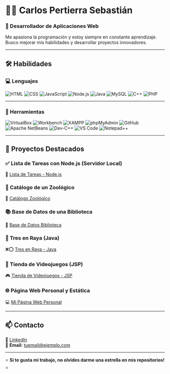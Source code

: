 # 👨‍💻 Carlos Pertierra Sebastián  

### 🚀 Desarrollador de Aplicaciones Web  
Me apasiona la programación y estoy siempre en constante aprendizaje. Busco mejorar mis habilidades y desarrollar proyectos innovadores.  

---

## 🛠️ Habilidades  

### 💻 Lenguajes  
![HTML](https://img.shields.io/badge/-HTML-orange?style=flat&logo=html5&logoColor=white)
![CSS](https://img.shields.io/badge/-CSS-blue?style=flat&logo=css3&logoColor=white)
![JavaScript](https://img.shields.io/badge/-JavaScript-yellow?style=flat&logo=javascript&logoColor=black)
![Node.js](https://img.shields.io/badge/-Node.js-green?style=flat&logo=node.js&logoColor=white)
![Java](https://img.shields.io/badge/-Java-red?style=flat&logo=java&logoColor=white)
![MySQL](https://img.shields.io/badge/-MySQL-blue?style=flat&logo=mysql&logoColor=white)
![C++](https://img.shields.io/badge/-C++-00599C?style=flat&logo=c%2B%2B&logoColor=white)
![PHP](https://img.shields.io/badge/-PHP-777BB4?style=flat&logo=php&logoColor=white)

---

### 🔧 Herramientas  
![VirtualBox](https://img.shields.io/badge/-VirtualBox-lightgrey?style=flat&logo=virtualbox&logoColor=white)
![Workbench](https://img.shields.io/badge/-Workbench-orange?style=flat&logo=mysql&logoColor=white)
![XAMPP](https://img.shields.io/badge/-XAMPP-FB7A24?style=flat&logo=xampp&logoColor=white)
![phpMyAdmin](https://img.shields.io/badge/-phpMyAdmin-blue?style=flat&logo=phpmyadmin&logoColor=white)
![GitHub](https://img.shields.io/badge/-GitHub-181717?style=flat&logo=github&logoColor=white)
![Apache NetBeans](https://img.shields.io/badge/-NetBeans-blue?style=flat&logo=apachenetbeanside&logoColor=white)
![Dev-C++](https://img.shields.io/badge/-Dev--C++-blue?style=flat&logo=cplusplus&logoColor=white)
![VS Code](https://img.shields.io/badge/-VS%20Code-007ACC?style=flat&logo=visualstudiocode&logoColor=white)
![Notepad++](https://img.shields.io/badge/-Notepad++-lightgrey?style=flat&logo=notepadplusplus&logoColor=white)

---

## 🚀 Proyectos Destacados  

### ✅ Lista de Tareas con Node.js (Servidor Local)  
📝 [Lista de Tareas - Node.js](https://github.com/Cperseb/Lista-de-Tareas-en-servidor-NODE)  

### 🦁 Catálogo de un Zoológico  
🐾 [Catálogo Zoológico](https://github.com/Cperseb/Catalogo-zoologico)  

### 📚 Base de Datos de una Biblioteca  
📖 [Base de Datos Biblioteca](https://github.com/Cperseb/Base-de-datos-biblioteca)  

### 🎲 Tres en Raya (Java)  
❌⭕ [Tres en Raya - Java](https://github.com/Cperseb/Tres-en-Raya-Java)  

### 🛒 Tienda de Videojuegos (JSP)  
🎮 [Tienda de Videojuegos - JSP](https://github.com/Cperseb/Proyecto-videojuegos-JSP)  

### 🌐 Página Web Personal y Estática  
💻 [Mi Página Web Personal](https://github.com/Cperseb/Cperseb.github.io)  

---

## 📫 Contacto  
🔗 [LinkedIn](https://www.linkedin.com/in/tuusuario/)  
📧 **Email:** tuemail@ejemplo.com  

---

⭐ **Si te gusta mi trabajo, no olvides darme una estrella en mis repositorios!** ⭐  

